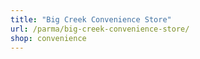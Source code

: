 ```yaml
---
title: "Big Creek Convenience Store"
url: /parma/big-creek-convenience-store/
shop: convenience
---
```

